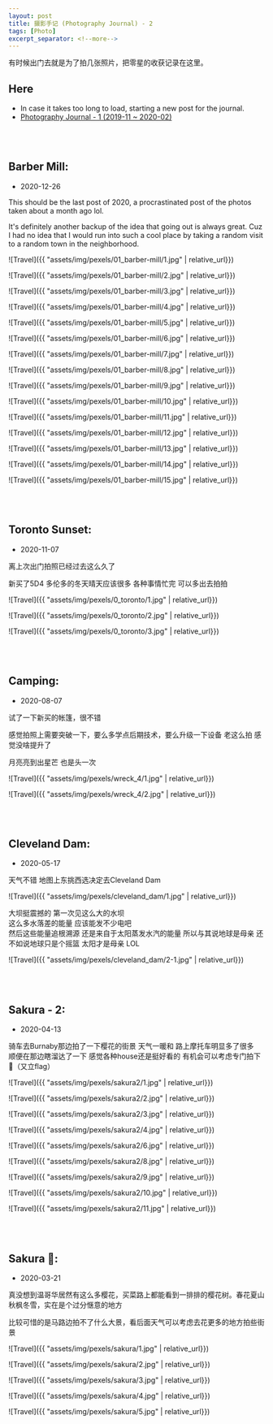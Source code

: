 ```yaml
---
layout: post
title: 摄影手记 (Photography Journal) - 2
tags: [Photo]
excerpt_separator: <!--more-->
---
```


有时候出门去就是为了拍几张照片，把零星的收获记录在这里。<br/>   
<!--more-->

## Here
* In case it takes too long to load, starting a new post for the journal. 
* [Photography Journal - 1 (2019-11 ~ 2020-02)](https://zhang-haipeng.github.io/2020/02/19/photography-journal.html)  
<br/> 
<br/> 

## Barber Mill:  
* 2020-12-26

This should be the last post of 2020, a procrastinated post of the photos taken about a month ago lol. <br/> 

It's definitely another backup of the idea that going out is always great. Cuz I had no idea that I would run into such a cool place by taking a random visit to a random town in the neighborhood. <br/>

![Travel]({{ "assets/img/pexels/01_barber-mill/1.jpg" | relative_url}})

![Travel]({{ "assets/img/pexels/01_barber-mill/2.jpg" | relative_url}})

![Travel]({{ "assets/img/pexels/01_barber-mill/3.jpg" | relative_url}})

![Travel]({{ "assets/img/pexels/01_barber-mill/4.jpg" | relative_url}})

![Travel]({{ "assets/img/pexels/01_barber-mill/5.jpg" | relative_url}})

![Travel]({{ "assets/img/pexels/01_barber-mill/6.jpg" | relative_url}})

![Travel]({{ "assets/img/pexels/01_barber-mill/7.jpg" | relative_url}})

![Travel]({{ "assets/img/pexels/01_barber-mill/8.jpg" | relative_url}})

![Travel]({{ "assets/img/pexels/01_barber-mill/9.jpg" | relative_url}})

![Travel]({{ "assets/img/pexels/01_barber-mill/10.jpg" | relative_url}})

![Travel]({{ "assets/img/pexels/01_barber-mill/11.jpg" | relative_url}})

![Travel]({{ "assets/img/pexels/01_barber-mill/12.jpg" | relative_url}})

![Travel]({{ "assets/img/pexels/01_barber-mill/13.jpg" | relative_url}})

![Travel]({{ "assets/img/pexels/01_barber-mill/14.jpg" | relative_url}})

![Travel]({{ "assets/img/pexels/01_barber-mill/15.jpg" | relative_url}})

<br/> 
<br/> 



## Toronto Sunset:  
* 2020-11-07

离上次出门拍照已经过去这么久了   

新买了5D4  多伦多的冬天晴天应该很多  各种事情忙完  可以多出去拍拍  


![Travel]({{ "assets/img/pexels/0_toronto/1.jpg" | relative_url}})

![Travel]({{ "assets/img/pexels/0_toronto/2.jpg" | relative_url}})

![Travel]({{ "assets/img/pexels/0_toronto/3.jpg" | relative_url}})

<br/> 
<br/> 


## Camping:  
* 2020-08-07

试了一下新买的帐篷，很不错

感觉拍照上需要突破一下，要么多学点后期技术，要么升级一下设备 老这么拍 感觉没啥提升了  

月亮亮到出星芒 也是头一次  

![Travel]({{ "assets/img/pexels/wreck_4/1.jpg" | relative_url}})

![Travel]({{ "assets/img/pexels/wreck_4/2.jpg" | relative_url}})


<br/> 
<br/> 


## Cleveland Dam:  
* 2020-05-17

天气不错 地图上东挑西选决定去Cleveland Dam <br>

![Travel]({{ "assets/img/pexels/cleveland_dam/1.jpg" | relative_url}})

大坝挺震撼的 第一次见这么大的水坝<br>
这么多水落差的能量 应该能发不少电吧<br>
然后这些能量追根溯源 还是来自于太阳蒸发水汽的能量 所以与其说地球是母亲 还不如说地球只是个摇篮 太阳才是母亲 LOL<br>

![Travel]({{ "assets/img/pexels/cleveland_dam/2-1.jpg" | relative_url}})

  
<br/> 
<br/> 

## Sakura - 2:  
* 2020-04-13

骑车去Burnaby那边拍了一下樱花的街景 天气一暖和 路上摩托车明显多了很多 <br>
顺便在那边瞎溜达了一下 感觉各种house还是挺好看的  有机会可以考虑专门拍下🏡（又立flag）

![Travel]({{ "assets/img/pexels/sakura2/1.jpg" | relative_url}})
  
![Travel]({{ "assets/img/pexels/sakura2/2.jpg" | relative_url}})

![Travel]({{ "assets/img/pexels/sakura2/3.jpg" | relative_url}})

![Travel]({{ "assets/img/pexels/sakura2/4.jpg" | relative_url}})

![Travel]({{ "assets/img/pexels/sakura2/6.jpg" | relative_url}})

![Travel]({{ "assets/img/pexels/sakura2/8.jpg" | relative_url}})

![Travel]({{ "assets/img/pexels/sakura2/9.jpg" | relative_url}})

![Travel]({{ "assets/img/pexels/sakura2/10.jpg" | relative_url}})

![Travel]({{ "assets/img/pexels/sakura2/11.jpg" | relative_url}})


<br/> 
<br/> 
  
## Sakura 🌸:  
* 2020-03-21

真没想到温哥华居然有这么多樱花，买菜路上都能看到一排排的樱花树。春花夏山秋枫冬雪，实在是个过分惬意的地方   
  

比较可惜的是马路边拍不了什么大景，看后面天气可以考虑去花更多的地方拍些街景  

![Travel]({{ "assets/img/pexels/sakura/1.jpg" | relative_url}})
  
![Travel]({{ "assets/img/pexels/sakura/2.jpg" | relative_url}})

![Travel]({{ "assets/img/pexels/sakura/3.jpg" | relative_url}})

![Travel]({{ "assets/img/pexels/sakura/4.jpg" | relative_url}})

![Travel]({{ "assets/img/pexels/sakura/5.jpg" | relative_url}})

<br/> 
<br/> 

